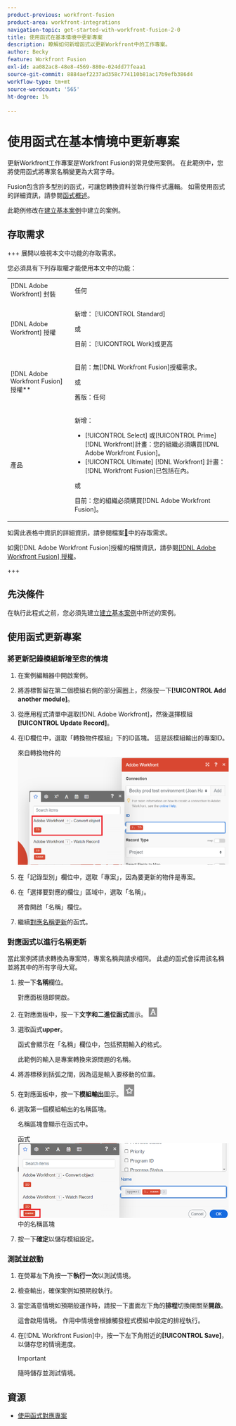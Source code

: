 ```yaml
---
product-previous: workfront-fusion
product-area: workfront-integrations
navigation-topic: get-started-with-workfront-fusion-2-0
title: 使用函式在基本情境中更新專案
description: 瞭解如何新增函式以更新Workfront中的工作專案。
author: Becky
feature: Workfront Fusion
exl-id: aa082ac8-48e8-4569-880e-024dd77feaa1
source-git-commit: 8884aef2237ad358c774110b81ac17b9efb386d4
workflow-type: tm+mt
source-wordcount: '565'
ht-degree: 1%

---
```


# 使用函式在基本情境中更新專案

更新Workfront工作專案是Workfront Fusion的常見使用案例。 在此範例中，您將使用函式將專案名稱變更為大寫字母。

Fusion包含許多型別的函式，可讓您轉換資料並執行條件式邏輯。 如需使用函式的詳細資訊，請參閱[函式概述](/help/workfront-fusion/get-started-with-fusion/understand-fusion/function-overview.md)。

此範例修改在[建立基本案例](/help/workfront-fusion/build-practice-scenarios/create-basic-scenario.md)中建立的案例。

## 存取需求

+++ 展開以檢視本文中功能的存取需求。

您必須具有下列存取權才能使用本文中的功能：

<table style="table-layout:auto">
 <col> 
 <col> 
 <tbody> 
  <tr> 
   <td role="rowheader">[!DNL Adobe Workfront] 封裝</td> 
   <td> <p>任何</p> </td> 
  </tr> 
  <tr data-mc-conditions=""> 
   <td role="rowheader">[!DNL Adobe Workfront] 授權</td> 
   <td> <p>新增： [!UICONTROL Standard]</p><p>或</p><p>目前： [!UICONTROL Work]或更高</p> </td> 
  </tr> 
  <tr> 
   <td role="rowheader">[!DNL Adobe Workfront Fusion] 授權**</td> 
   <td>
   <p>目前：無[!DNL Workfront Fusion]授權需求。</p>
   <p>或</p>
   <p>舊版：任何 </p>
   </td> 
  </tr> 
  <tr> 
   <td role="rowheader">產品</td> 
   <td>
   <p>新增：</p> <ul><li>[!UICONTROL Select] 或[!UICONTROL Prime] [!DNL Workfront]計畫：您的組織必須購買[!DNL Adobe Workfront Fusion]。</li><li>[!UICONTROL Ultimate] [!DNL Workfront] 計畫： [!DNL Workfront Fusion]已包括在內。</li></ul>
   <p>或</p>
   <p>目前：您的組織必須購買[!DNL Adobe Workfront Fusion]。</p>
   </td> 
  </tr>
 </tbody> 
</table>

如需此表格中資訊的詳細資訊，請參閱檔案[&#128279;](/help/workfront-fusion/references/licenses-and-roles/access-level-requirements-in-documentation.md)中的存取需求。

如需[!DNL Adobe Workfront Fusion]授權的相關資訊，請參閱[[!DNL Adobe Workfront Fusion] 授權](/help/workfront-fusion/set-up-and-manage-workfront-fusion/licensing-operations-overview/license-automation-vs-integration.md)。

+++

## 先決條件

在執行此程式之前，您必須先建立[建立基本案例](/help/workfront-fusion/build-practice-scenarios/create-basic-scenario.md)中所述的案例。

## 使用函式更新專案

### 將更新記錄模組新增至您的情境

1. 在案例編輯器中開啟案例。
1. 將游標暫留在第二個模組右側的部分圓圈上，然後按一下&#x200B;**[!UICONTROL Add another module]**。
1. 從應用程式清單中選取[!DNL Adobe Workfront]，然後選擇模組&#x200B;**[!UICONTROL Update Record]**。
1. 在ID欄位中，選取「轉換物件模組」下的ID區塊。 這是該模組輸出的專案ID。

   來自轉換物件的![ID](assets/id-convert-object.png)

1. 在「記錄型別」欄位中，選取「專案」，因為要更新的物件是專案。
1. 在「選擇要對應的欄位」區域中，選取「名稱」。

   將會開啟「名稱」欄位。
1. 繼續[對應名稱更新](#map-the-function-for-the-name-update)的函式。

### 對應函式以進行名稱更新

當此案例將請求轉換為專案時，專案名稱與請求相同。 此處的函式會採用該名稱並將其中的所有字母大寫。

1. 按一下&#x200B;**名稱**&#x200B;欄位。

   對應面板隨即開啟。
1. 在對應面板中，按一下&#x200B;**文字和二進位函式**&#x200B;圖示。 ![文字函式圖示](assets/toolbar-icon-text&binary-functions.png)
1. 選取函式&#x200B;**upper**。

   函式會顯示在「名稱」欄位中，包括預期輸入的格式。

   此範例的輸入是專案轉換來源問題的名稱。

1. 將游標移到括弧之間，因為這是輸入要移動的位置。
1. 在對應面板中，按一下&#x200B;**模組輸出**&#x200B;圖示。 ![模組輸出圖示](assets/toolbar-icon-functions-you-map-from-other-modules.png)
1. 選取第一個模組輸出的名稱區塊。

   名稱區塊會顯示在函式中。

   函式![&#128279;](assets/map-name.png)中的名稱區塊

1. 按一下&#x200B;**確定**&#x200B;以儲存模組設定。

### 測試並啟動

1. 在熒幕左下角按一下&#x200B;**執行一次**&#x200B;以測試情境。
1. 檢查輸出，確保案例如預期般執行。
1. 當您滿意情境如預期般運作時，請按一下畫面左下角的&#x200B;**排程**&#x200B;切換開關至&#x200B;**開啟**。

   這會啟用情境。 作用中情境會根據觸發程式模組中設定的排程執行。
1. 在[!DNL Workfront Fusion]中，按一下左下角附近的&#x200B;**[!UICONTROL Save]**，以儲存您的情境進度。

   >[!IMPORTANT]
   >
   >隨時儲存並測試情境。

## 資源

* [使用函式對應專案](/help//workfront-fusion/create-scenarios/map-data/map-using-functions.md)
